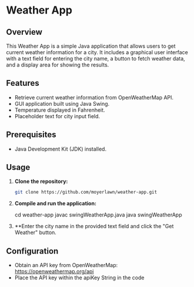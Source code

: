 # Weather App

## Overview

This Weather App is a simple Java application that allows users to get current weather information for a city. It includes a graphical user interface with a text field for entering the city name, a button to fetch weather data, and a display area for showing the results.

## Features

- Retrieve current weather information from OpenWeatherMap API.
- GUI application built using Java Swing.
- Temperature displayed in Fahrenheit.
- Placeholder text for city input field.

## Prerequisites

- Java Development Kit (JDK) installed.

## Usage

1. **Clone the repository:**

   ```bash
   git clone https://github.com/moyerlawn/weather-app.git

2. **Compile and run the application:**

   cd weather-app
   javac swingWeatherApp.java
   java swingWeatherApp

3. **Enter the city name in the provided text field and click the "Get Weather" button.

## Configuration

- Obtain an API key from OpenWeatherMap: https://openweathermap.org/api
- Place the API key within the apiKey String in the code


